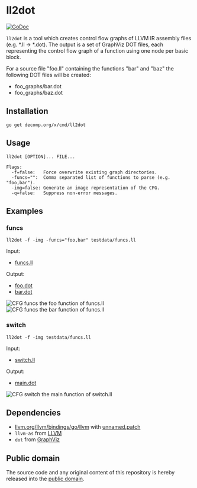 # ll2dot

[![GoDoc](https://godoc.org/decomp.org/x/cmd/ll2dot?status.svg)](https://godoc.org/decomp.org/x/ll2dot)

`ll2dot` is a tool which creates control flow graphs of LLVM IR assembly files (e.g. *.ll -> *.dot). The output is a set of GraphViz DOT files, each representing the control flow graph of a function using one node per basic block.

For a source file "foo.ll" containing the functions "bar" and "baz" the following DOT files will be created:

   * foo_graphs/bar.dot
   * foo_graphs/baz.dot

## Installation

```shell
go get decomp.org/x/cmd/ll2dot
```

## Usage

    ll2dot [OPTION]... FILE...

    Flags:
      -f=false:   Force overwrite existing graph directories.
      -funcs="":  Comma separated list of functions to parse (e.g. "foo,bar").
      -img=false: Generate an image representation of the CFG.
      -q=false:   Suppress non-error messages.

## Examples

### funcs

```shell
ll2dot -f -img -funcs="foo,bar" testdata/funcs.ll
```

Input:
* [funcs.ll](testdata/funcs.ll)

Output:
* [foo.dot](testdata/funcs_graphs/foo.dot)
* [bar.dot](testdata/funcs_graphs/bar.dot)

![CFG funcs the foo function of funcs.ll](https://raw.githubusercontent.com/decomp/ll2dot/master/testdata/funcs_graphs/foo.png)
![CFG funcs the bar function of funcs.ll](https://raw.githubusercontent.com/decomp/ll2dot/master/testdata/funcs_graphs/bar.png)

### switch

```shell
ll2dot -f -img testdata/funcs.ll
```

Input:
* [switch.ll](testdata/switch.ll)

Output:
* [main.dot](testdata/switch_graphs/main.dot)

![CFG switch the main function of switch.ll](https://raw.githubusercontent.com/decomp/ll2dot/master/testdata/switch_graphs/main.png)

## Dependencies

* [llvm.org/llvm/bindings/go/llvm](https://godoc.org/llvm.org/llvm/bindings/go/llvm) with [unnamed.patch](unnamed.patch)
* `llvm-as` from [LLVM](http://llvm.org/)
* `dot` from [GraphViz](http://www.graphviz.org/)

## Public domain

The source code and any original content of this repository is hereby released into the [public domain].

[public domain]: https://creativecommons.org/publicdomain/zero/1.0/
